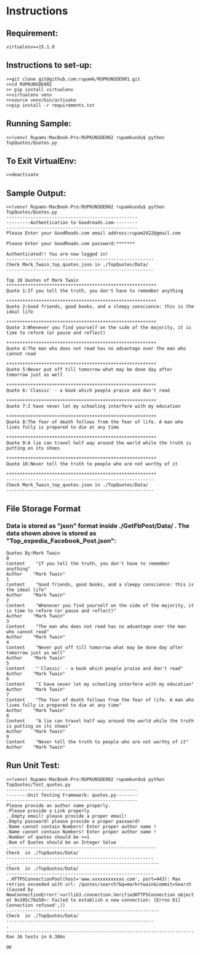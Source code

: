 # Instructions

## Requirement: 
    virtualenv==15.1.0

## Instructions to set-up:
    >>git clone git@github.com:rupamk/RUPKUNSDE001.git
    >>cd RUPKUNSDE002
    >> pip install virtualenv
    >>virtualenv venv
    >>source venv/bin/activate
    >>pip install -r requirements.txt

## Running Sample:

    >>(venv) Rupams-MacBook-Pro:RUPKUNSDE002 rupamkundu$ python TopQuotes/Quotes.py 

## To Exit VirtualEnv:

    >>deactivate

## Sample Output:

    >>(venv) Rupams-MacBook-Pro:RUPKUNSDE002 rupamkundu$ python TopQuotes/Quotes.py 
    -------------------------------------------------
    ---------Authentication to Goodreads.com---------
    -------------------------------------------------
    Please Enter your GoodReads.com email address:rupam2422@gmail.com
    
    Please Enter your GoodReads.com password:*******
    
    Authenticated!! You are now logged in!
    -------------------------------------------------------
    Check Mark_Twain_top_quotes.json in ./TopQuotes/Data/ 
    -------------------------------------------------------
    
    Top 10 Quotes of Mark Twain
    ********************************************************
    Quote 1:If you tell the truth, you don't have to remember anything
    
    ********************************************************
    Quote 2:Good friends, good books, and a sleepy conscience: this is the ideal life
    
    ********************************************************
    Quote 3:Whenever you find yourself on the side of the majority, it is time to reform (or pause and reflect)
    
    ********************************************************
    Quote 4:The man who does not read has no advantage over the man who cannot read
    
    ********************************************************
    Quote 5:Never put off till tomorrow what may be done day after tomorrow just as well
    
    ********************************************************
    Quote 6:′Classic′ - a book which people praise and don't read
    
    ********************************************************
    Quote 7:I have never let my schooling interfere with my education
    
    ********************************************************
    Quote 8:The fear of death follows from the fear of life. A man who lives fully is prepared to die at any time
    
    ********************************************************
    Quote 9:A lie can travel half way around the world while the truth is putting on its shoes
    
    ********************************************************
    Quote 10:Never tell the truth to people who are not worthy of it
    
    ********************************************************
    -------------------------------------------------------
    Check Mark_Twain_top_quotes.json in ./TopQuotes/Data/ 
    -------------------------------------------------------

## File Storage Format

### Data is stored as "json" format inside ./GetFbPost/Data/ . The data shown above is stored as "Top_expedia_Facebook_Post.json":

    Quotes By:Mark Twain    
    0    
    Content    "If you tell the truth, you don't have to remember anything"
    Author    "Mark Twain"
    1    
    Content    "Good friends, good books, and a sleepy conscience: this is the ideal life"
    Author    "Mark Twain"
    2    
    Content    "Whenever you find yourself on the side of the majority, it is time to reform (or pause and reflect)"
    Author    "Mark Twain"
    3    
    Content    "The man who does not read has no advantage over the man who cannot read"
    Author    "Mark Twain"
    4    
    Content    "Never put off till tomorrow what may be done day after tomorrow just as well"
    Author    "Mark Twain"
    5    
    Content    "′Classic′ - a book which people praise and don't read"
    Author    "Mark Twain"
    6    
    Content    "I have never let my schooling interfere with my education"
    Author    "Mark Twain"
    7    
    Content    "The fear of death follows from the fear of life. A man who lives fully is prepared to die at any time"
    Author    "Mark Twain"
    8    
    Content    "A lie can travel half way around the world while the truth is putting on its shoes"
    Author    "Mark Twain"
    9    
    Content    "Never tell the truth to people who are not worthy of it"
    Author    "Mark Twain"

## Run Unit Test:
    >>(venv) Rupams-MacBook-Pro:RUPKUNSDE002 rupamkundu$ python TopQuotes/Test_quotes.py
    -------------------------------------------------
    --------Unit Testing Framework: quotes.py--------
    -------------------------------------------------
    Please provide an author name properly.
    .Please provide a Link properly
    ..Empty email! please provide a proper email!
    .Empty password! please provide a proper password!
    .Name cannot contain Numbers! Enter proper author name !
    .Name cannot contain Numbers! Enter proper author name !
    .Number of quotes should be >=1
    .Num of Quotes should be an Integer Value
    .-------------------------------------------------------
    Check  in ./TopQuotes/Data/ 
    -------------------------------------------------------
    ..-------------------------------------------------------
    Check  in ./TopQuotes/Data/ 
    -------------------------------------------------------
    ..HTTPSConnectionPool(host='www.xxxxxxxxxxxs.com', port=443): Max retries exceeded with url: /quotes/search?&q=mark+twain&commit=Search (Caused by NewConnectionError('<urllib3.connection.VerifiedHTTPSConnection object at 0x105c78a50>: Failed to establish a new connection: [Errno 61] Connection refused',))
    ..-------------------------------------------------------
    Check  in ./TopQuotes/Data/ 
    -------------------------------------------------------
    .
    ----------------------------------------------------------------------
    Ran 16 tests in 6.386s
    
    OK

